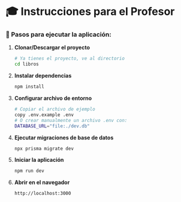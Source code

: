 # 🎓 Instrucciones para el Profesor


### 🚀 Pasos para ejecutar la aplicación:

1. **Clonar/Descargar el proyecto**
   ```bash
   # Ya tienes el proyecto, ve al directorio
   cd libros
   ```

2. **Instalar dependencias**
   ```bash
   npm install
   ```

3. **Configurar archivo de entorno**
   ```bash
   # Copiar el archivo de ejemplo
   copy .env.example .env
   # O crear manualmente un archivo .env con:
   DATABASE_URL="file:./dev.db"
   ```

4. **Ejecutar migraciones de base de datos**
   ```bash
   npx prisma migrate dev
   ```

5. **Iniciar la aplicación**
   ```bash
   npm run dev
   ```

6. **Abrir en el navegador**
   ```
   http://localhost:3000
   ```

